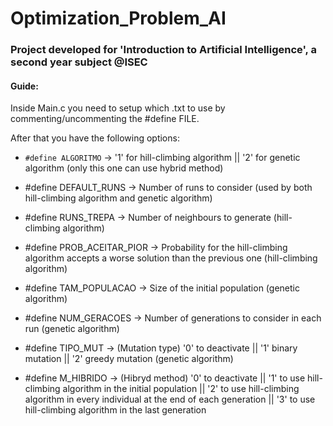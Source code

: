 # Optimization_Problem_AI

### Project developed for 'Introduction to Artificial Intelligence', a second year subject @ISEC


#### Guide:
Inside Main.c you need to setup which .txt to use by commenting/uncommenting the #define FILE.

After that you have the following options:

- ```#define ALGORITMO``` -> '1' for hill-climbing algorithm || '2' for genetic algorithm (only this one can use hybrid method)

- #define DEFAULT_RUNS -> Number of runs to consider (used by both hill-climbing algorithm and genetic algorithm)

- #define RUNS_TREPA -> Number of neighbours to generate (hill-climbing algorithm)
- #define PROB_ACEITAR_PIOR -> Probability for the hill-climbing algorithm accepts a worse solution than the previous one (hill-climbing algorithm)

- #define TAM_POPULACAO -> Size of the initial population (genetic algorithm)
- #define NUM_GERACOES -> Number of generations to consider in each run (genetic algorithm)
- #define TIPO_MUT -> (Mutation type) '0' to deactivate || '1' binary mutation || '2' greedy mutation (genetic algorithm)

- #define M_HIBRIDO -> (Hibryd method) '0' to deactivate || '1' to use hill-climbing algorithm in the initial population || '2' to use hill-climbing algorithm in every individual at the end of each generation || '3' to use hill-climbing algorithm in the last generation

